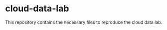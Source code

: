 cloud-data-lab
==============

This repository contains the necessary files to reproduce the cloud data lab.

